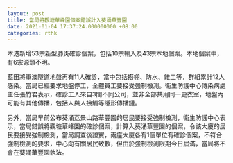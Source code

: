 ```yaml
---
layout: post
title: 當局將觀塘華峰園個案錯誤計入葵涌華豐園　
date: 2021-01-04 17:37:24.000000000 +08:00
categories: rthk
---
```


本港新增53宗新型肺炎確診個案，包括10宗輸入及43宗本地個案。本地個案中，有6宗源頭不明。

藍田將軍澳隧道地盤再有11人確診，當中包括搭棚、防水、雜工等，群組累計12人感染。當局已經要求地盤停工，全體員工要接受強制檢測。衞生防護中心傳染病處主任張竹君表示，確診工人來自3間不同公司，並非全部共用同一更衣室，地盤內可能有其他傳播，包括人與人接觸等隱形傳播鏈。

另外，當局早前公布葵涌荔景山路華豐園的居民要接受強制檢測，衞生防護中心表示，當局錯誤將觀塘華峰園的確診個案，計算入葵涌華豐園的個案，令該大廈的居民要接受強制檢測，當局調查後證實，兩座大廈各有1個單位有確診個案，不符合強制檢測的要求，中心向有關居民致歉，但由於強制檢測限期今日屆滿，當局將不會在葵涌華豐園執法。
